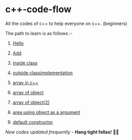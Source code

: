 # c++-code-flow
All the codes of c++ to help everyone on c++. (beginners) 

The path to learn is as follows :-
1. [Hello](http://bit.ly/hello-cpp)

2. [Add](http://bit.ly/add-cpp)

3. [inside class](http://bit.ly/inside-class)

4. [outside classimplementation](http://bit.ly/outside-class)

5. [array in c++](https://github.com/code-mazdor/lorem-ipsum.cpp-/blob/master/array%20in%20c%20%2B%2B.cpp)
6. [array of object]( https://github.com/code-mazdor/lorem-ipsum.cpp-/blob/master/array%20of%20objects.cpp)

7. [ array of object(2)]( https://github.com/code-mazdor/lorem-ipsum.cpp-/blob/master/array%20of%20object%20(2).cpp)

8. [area using object as a argument]( https://github.com/code-mazdor/lorem-ipsum.cpp-/blob/master/area%20using%20object%20as%20a%20argument.cpp)
9. [default constructor]( https://github.com/code-mazdor/lorem-ipsum.cpp-/tree/master/defaut%20constructor)

*New codes updated frequently -*  __Hang tight fellas!__ 🤞🏽

